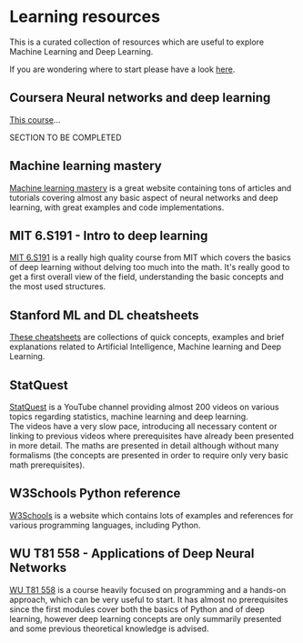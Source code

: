 # Learning resources

This is a curated collection of resources which are useful to explore Machine Learning and Deep Learning.

If you are wondering where to start please have a look [here](../where-to-start.md).

## Coursera Neural networks and deep learning

[This course](Coursera%20Machine%20learning.md)...

SECTION TO BE COMPLETED

## Machine learning mastery

[Machine learning mastery](Machine%20learning%20mastery.md) is a great website containing tons of articles and tutorials covering almost any basic aspect of neural networks and deep learning, with great examples and code implementations.

## MIT 6.S191 - Intro to deep learning

[MIT 6.S191](MIT%206.S191%20-%20Intro%20to%20deep%20learning.md) is a really high quality course from MIT which covers the basics of deep learning without delving too much into the math. It's really good to get a first overall view of the field, understanding the basic concepts and the most used structures.

## Stanford ML and DL cheatsheets

[These cheatsheets](Stanford%20ML%20and%20DL%20cheatsheets.md) are collections of quick concepts, examples and brief explanations related to Artificial Intelligence, Machine learning and Deep Learning.

## StatQuest

[StatQuest](StatQuest.md) is a YouTube channel providing almost 200 videos on various topics regarding statistics, machine learning and deep learning.  
The videos have a very slow pace, introducing all necessary content or linking to previous videos where prerequisites have already been presented in more detail. The maths are presented in detail although without many formalisms (the concepts are presented in order to require only very basic math prerequisites).

## W3Schools Python reference

[W3Schools](W3Schools%20Python%20reference.md) is a website which contains lots of examples and references for various programming languages, including Python.

## WU T81 558 - Applications of Deep Neural Networks

[WU T81 558](WU%20T81%20558%20-%20Applications%20of%20Deep%20Neural%20Networks.md) is a course heavily focused on programming and a hands-on approach, which can be very useful to start. It has almost no prerequisites since the first modules cover both the basics of Python and of deep learning, however deep learning concepts are only summarily presented and some previous theoretical knowledge is advised.

